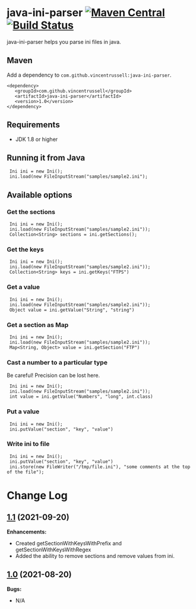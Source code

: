 # java-ini-parser [![Maven Central](https://img.shields.io/maven-central/v/com.github.vincentrussell/java-ini-parser.svg?label=Maven%20Central)](https://search.maven.org/search?q=g:%22com.github.vincentrussell%22%20AND%20a:%22java-ini-parser%22) [![Build Status](https://travis-ci.org/vincentrussell/java-ini-parser.svg?branch=master)](https://travis-ci.org/vincentrussell/java-ini-parser)

java-ini-parser helps you parse ini files in java.   

## Maven

Add a dependency to `com.github.vincentrussell:java-ini-parser`. 

```
<dependency>
   <groupId>com.github.vincentrussell</groupId>
   <artifactId>java-ini-parser</artifactId>
   <version>1.0</version>
</dependency>
```

## Requirements
- JDK 1.8 or higher

## Running it from Java

```
 Ini ini = new Ini();
 ini.load(new FileInputStream("samples/sample2.ini");
```

## Available options

### Get the sections

```
 Ini ini = new Ini();
 ini.load(new FileInputStream("samples/sample2.ini"));
 Collection<String> sections = ini.getSections();
```

### Get the keys

```
 Ini ini = new Ini();
 ini.load(new FileInputStream("samples/sample2.ini"));
 Collection<String> keys = ini.getKeys("FTPS")
```

### Get a value

```
 Ini ini = new Ini();
 ini.load(new FileInputStream("samples/sample2.ini"));
 Object value = ini.getValue("String", "string")
```

### Get a section as Map

```
 Ini ini = new Ini();
 ini.load(new FileInputStream("samples/sample2.ini"));
 Map<String, Object> value = ini.getSection("FTP")
```

### Cast a number to a particular type

Be careful!  Precision can be lost here.
```
 Ini ini = new Ini();
 ini.load(new FileInputStream("samples/sample2.ini"));
 int value = ini.getValue("Numbers", "long", int.class)
```

### Put a value

```
 Ini ini = new Ini();
 ini.putValue("section", "key", "value")
```

### Write ini to file

```
 Ini ini = new Ini();
 ini.putValue("section", "key", "value")
 ini.store(new FileWriter("/tmp/file.ini"), "some comments at the top of the file");
```

# Change Log

## [1.1](https://github.com/vincentrussell/java-ini-parser/tree/java-ini-parser-1.1) (2021-09-20)

**Enhancements:**

- Created getSectionWithKeysWithPrefix and getSectionWithKeysWithRegex
- Added the ability to remove sections and remove values from ini.

## [1.0](https://github.com/vincentrussell/java-ini-parser/tree/java-ini-parser-1.0) (2021-08-20)

**Bugs:**

- N/A
